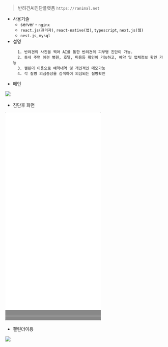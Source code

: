 > 반려견AI진단플랫폼
`https://ranimal.net`

* 사용기술
    * server - `nginx`
    * `react.js(관리자)`, `react-native(앱)`, `typescript`, `next.js(웹)`
    * `nest.js`, `mysql`
* 설명
  ```
    1. 반려견의 사진을 찍어 AI를 통한 반려견의 피부병 진단이 가능. 
    2. 동네 주면 애견 병원, 호텔, 미용등 확인이 가능하고, 예약 및 업체정보 확인 가능
    3. 캘린더 이용으로 예약내역 및 개인적인 메모가능
    4. 각 질병 의심증상을 검색하여 의심되는 질병확인
  ```
* 메인

![](../assets/animal/animal3.gif)  

* 진단후 화면

![](../assets/animal/animal1.gif)
* 캘린더이용

![](../assets/animal/animal2.gif)
